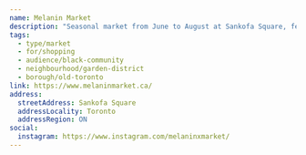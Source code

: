 ```yaml
---
name: Melanin Market
description: "Seasonal market from June to August at Sankofa Square, featuring Black-owned businesses and vendors."
tags:
  - type/market
  - for/shopping
  - audience/black-community
  - neighbourhood/garden-district
  - borough/old-toronto
link: https://www.melaninmarket.ca/
address:
  streetAddress: Sankofa Square
  addressLocality: Toronto
  addressRegion: ON
social:
  instagram: https://www.instagram.com/melaninxmarket/
---
```

